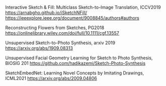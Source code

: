 Interactive Sketch & Fill: Multiclass Sketch-to-Image Translation, ICCV2019
https://arnabgho.github.io/iSketchNFill/
https://ieeexplore.ieee.org/document/9008845/authors#authors

Reconstructing Flowers from Sketches, PG2018
https://onlinelibrary.wiley.com/doi/full/10.1111/cgf.13557

Unsupervised Sketch-to-Photo Synthesis, arxiv 2019
https://arxiv.org/abs/1909.08313

Unsupervised Facial Geometry Learning for Sketch to Photo Synthesis, BIOSIG 201
https://github.com/hadikazemi/Sketch-Photo-Synthesis

SketchEmbedNet: Learning Novel Concepts by Imitating Drawings, ICML2021
https://arxiv.org/abs/2009.04806
